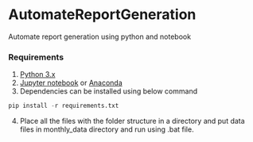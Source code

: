 # AutomateReportGeneration
Automate report generation using python and notebook

### Requirements

1. [Python 3.x](https://www.python.org/)
2. [Jupyter notebook](https://jupyter.readthedocs.io/en/latest/install.html) or [Anaconda](https://www.anaconda.com/distribution/)
3. Dependencies can be installed using below command
  ```python
  pip install -r requirements.txt
  ```
4. Place all the files with the folder structure in a directory and put data files in monthly_data directory and run using .bat file.



